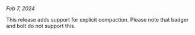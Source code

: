 *Feb 7, 2024*

This release adds support for explicit compaction. Please note that badger and
bolt do not support this.
